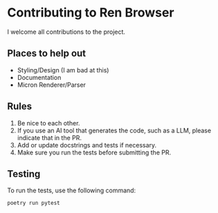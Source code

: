 # Contributing to Ren Browser

I welcome all contributions to the project.

## Places to help out

- Styling/Design (I am bad at this)
- Documentation
- Micron Renderer/Parser

## Rules

1. Be nice to each other.
2. If you use an AI tool that generates the code, such as a LLM, please indicate that in the PR.
3. Add or update docstrings and tests if necessary.
4. Make sure you run the tests before submitting the PR.

## Testing

To run the tests, use the following command:

```bash
poetry run pytest
```